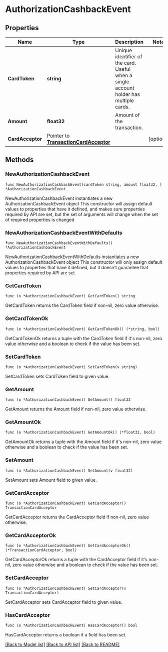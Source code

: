 # AuthorizationCashbackEvent

## Properties

Name | Type | Description | Notes
------------ | ------------- | ------------- | -------------
**CardToken** | **string** | Unique identifier of the card. Useful when a single account holder has multiple cards. | 
**Amount** | **float32** | Amount of the transaction. | 
**CardAcceptor** | Pointer to [**TransactionCardAcceptor**](transaction_card_acceptor.md) |  | [optional] 

## Methods

### NewAuthorizationCashbackEvent

`func NewAuthorizationCashbackEvent(cardToken string, amount float32, ) *AuthorizationCashbackEvent`

NewAuthorizationCashbackEvent instantiates a new AuthorizationCashbackEvent object
This constructor will assign default values to properties that have it defined,
and makes sure properties required by API are set, but the set of arguments
will change when the set of required properties is changed

### NewAuthorizationCashbackEventWithDefaults

`func NewAuthorizationCashbackEventWithDefaults() *AuthorizationCashbackEvent`

NewAuthorizationCashbackEventWithDefaults instantiates a new AuthorizationCashbackEvent object
This constructor will only assign default values to properties that have it defined,
but it doesn't guarantee that properties required by API are set

### GetCardToken

`func (o *AuthorizationCashbackEvent) GetCardToken() string`

GetCardToken returns the CardToken field if non-nil, zero value otherwise.

### GetCardTokenOk

`func (o *AuthorizationCashbackEvent) GetCardTokenOk() (*string, bool)`

GetCardTokenOk returns a tuple with the CardToken field if it's non-nil, zero value otherwise
and a boolean to check if the value has been set.

### SetCardToken

`func (o *AuthorizationCashbackEvent) SetCardToken(v string)`

SetCardToken sets CardToken field to given value.


### GetAmount

`func (o *AuthorizationCashbackEvent) GetAmount() float32`

GetAmount returns the Amount field if non-nil, zero value otherwise.

### GetAmountOk

`func (o *AuthorizationCashbackEvent) GetAmountOk() (*float32, bool)`

GetAmountOk returns a tuple with the Amount field if it's non-nil, zero value otherwise
and a boolean to check if the value has been set.

### SetAmount

`func (o *AuthorizationCashbackEvent) SetAmount(v float32)`

SetAmount sets Amount field to given value.


### GetCardAcceptor

`func (o *AuthorizationCashbackEvent) GetCardAcceptor() TransactionCardAcceptor`

GetCardAcceptor returns the CardAcceptor field if non-nil, zero value otherwise.

### GetCardAcceptorOk

`func (o *AuthorizationCashbackEvent) GetCardAcceptorOk() (*TransactionCardAcceptor, bool)`

GetCardAcceptorOk returns a tuple with the CardAcceptor field if it's non-nil, zero value otherwise
and a boolean to check if the value has been set.

### SetCardAcceptor

`func (o *AuthorizationCashbackEvent) SetCardAcceptor(v TransactionCardAcceptor)`

SetCardAcceptor sets CardAcceptor field to given value.

### HasCardAcceptor

`func (o *AuthorizationCashbackEvent) HasCardAcceptor() bool`

HasCardAcceptor returns a boolean if a field has been set.


[[Back to Model list]](../README.md#documentation-for-models) [[Back to API list]](../README.md#documentation-for-api-endpoints) [[Back to README]](../README.md)


